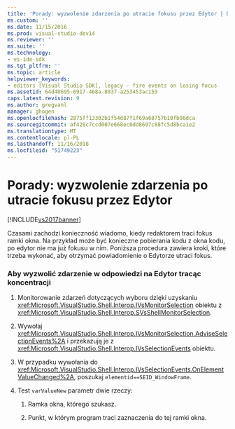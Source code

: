 ```yaml
---
title: 'Porady: wyzwolenie zdarzenia po utracie fokusu przez Edytor | Dokumentacja firmy Microsoft'
ms.custom: ''
ms.date: 11/15/2016
ms.prod: visual-studio-dev14
ms.reviewer: ''
ms.suite: ''
ms.technology:
- vs-ide-sdk
ms.tgt_pltfrm: ''
ms.topic: article
helpviewer_keywords:
- editors [Visual Studio SDK], legacy - fire events on losing focus
ms.assetid: 64d40695-6917-468a-8037-a253453ac159
caps.latest.revision: 9
ms.author: gregvanl
manager: ghogen
ms.openlocfilehash: 2875ff13302b1f54d87f1f69a68757b10fb98dca
ms.sourcegitcommit: af428c7ccd007e668ec0dd8697c88fc5d8bca1e2
ms.translationtype: MT
ms.contentlocale: pl-PL
ms.lasthandoff: 11/16/2018
ms.locfileid: "51749223"
---
```

# <a name="how-to-fire-events-when-the-editor-loses-focus"></a>Porady: wyzwolenie zdarzenia po utracie fokusu przez Edytor
[!INCLUDE[vs2017banner](../includes/vs2017banner.md)]

Czasami zachodzi konieczność wiadomo, kiedy redaktorem traci fokus ramki okna. Na przykład może być konieczne pobierania kodu z okna kodu, po edytor nie ma już fokusu w nim. Poniższa procedura zawiera kroki, które trzeba wykonać, aby otrzymać powiadomienie o Edytorze utraci fokus.  
  
### <a name="to-fire-an-event-in-response-to-an-editor-losing-focus"></a>Aby wyzwolić zdarzenie w odpowiedzi na Edytor tracąc koncentracji  
  
1.  Monitorowanie zdarzeń dotyczących wyboru dzięki uzyskaniu <xref:Microsoft.VisualStudio.Shell.Interop.IVsMonitorSelection> obiektu z <xref:Microsoft.VisualStudio.Shell.Interop.SVsShellMonitorSelection>.  
  
2.  Wywołaj <xref:Microsoft.VisualStudio.Shell.Interop.IVsMonitorSelection.AdviseSelectionEvents%2A> i przekazują je z <xref:Microsoft.VisualStudio.Shell.Interop.IVsSelectionEvents> obiektu.  
  
3.  W przypadku wywołania do <xref:Microsoft.VisualStudio.Shell.Interop.IVsSelectionEvents.OnElementValueChanged%2A>, poszukaj `elementid==SEID_WindowFrame`.  
  
4.  Test `varValueNew` parametr dwie rzeczy:  
  
    1.  Ramka okna, którego szukasz.  
  
    2.  Punkt, w którym program traci zaznaczenia do tej ramki okna.

